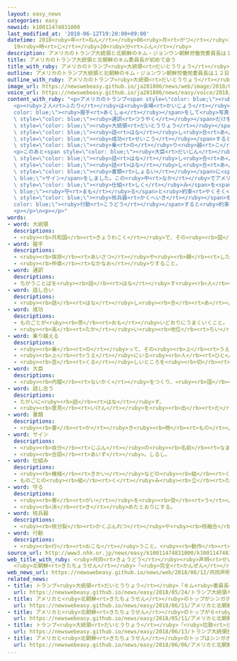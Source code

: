 ```yaml
---
layout: easy_news
categories: easy
newsid: k10011474831000
last_modified_at: '2018-06-12T19:20:00+09:00'
datetime: 2018<ruby>年<rt>ねん</rt></ruby>06<ruby>月<rt>がつ</rt></ruby>12<ruby>日<rt>にち</rt></ruby>
  19<ruby>時<rt>じ</rt></ruby>20<ruby>分<rt>ふん</rt></ruby>
description: アメリカのトランプ大統領と北朝鮮のキム・ジョンウン朝鮮労働党委員長は１２日、シンガポールで初めて会って話をしました。
title: アメリカのトランプ大統領と北朝鮮のキム委員長が初めて会う
title_with_ruby: アメリカのトランプ<ruby>大統領<rt>だいとうりょう</rt></ruby>と<ruby>北朝鮮<rt>きたちょうせん</rt></ruby>のキム<ruby>委員長<rt>いいんちょう</rt></ruby>が<ruby>初<rt>はじ</rt></ruby>めて<ruby>会<rt>あ</rt></ruby>う
outline: アメリカのトランプ大統領と北朝鮮のキム・ジョンウン朝鮮労働党委員長は１２日、シンガポールで初めて会って話をしました。
outline_with_ruby: アメリカのトランプ<ruby>大統領<rt>だいとうりょう</rt></ruby>と<ruby>北朝鮮<rt>きたちょうせん</rt></ruby>のキム・ジョンウン<ruby>朝鮮<rt>ちょうせん</rt></ruby><ruby>労働党<rt>ろうどうとう</rt></ruby><ruby>委員長<rt>いいんちょう</rt></ruby>は１２<ruby>日<rt>にち</rt></ruby>、シンガポールで<ruby>初<rt>はじ</rt></ruby>めて<ruby>会<rt>あ</rt></ruby>って<ruby>話<rt>はなし</rt></ruby>をしました。
image_url: https://newswebeasy.github.io/ja201806/news/web/image/2018/06/12/K10011474831_1806121713_1806121717_01_02.jpg
voice_url: https://newswebeasy.github.io/ja201806/news/easy/voice/2018/06/12/k10011474831000.mp4
content_with_ruby: "<p>アメリカのトランプ<span style=\"color: blue;\"><ruby>大統領<rt>だいとうりょう</rt></ruby></span>と<ruby>北朝鮮<rt>きたちょうせん</rt></ruby>のキム・ジョンウン<ruby>朝鮮<rt>ちょうせん</rt></ruby><ruby>労働党<rt>ろうどうとう</rt></ruby><ruby>委員長<rt>いいんちょう</rt></ruby>は１２<ruby>日<rt>にち</rt></ruby>、シンガポールで<ruby>初<rt>はじ</rt></ruby>めて<ruby>会<rt>あ</rt></ruby>って<ruby>話<rt>はなし</rt></ruby>をしました。</p>\n\
  <p><ruby>２人<rt>ふたり</rt></ruby>は<ruby>会場<rt>かいじょう</rt></ruby>のホテルで<span style=\"\
  color: blue;\"><ruby>握手<rt>あくしゅ</rt></ruby></span>をして<ruby>写真<rt>しゃしん</rt></ruby>を<ruby>撮<rt>と</rt></ruby>ってから、<span\
  \ style=\"color: blue;\"><ruby>通訳<rt>つうやく</rt></ruby></span>だけを<ruby>入<rt>い</rt></ruby>れて４０<ruby>分<rt>ぷん</rt></ruby>ぐらい<ruby>話<rt>はなし</rt></ruby>をしました。トランプ<span\
  \ style=\"color: blue;\"><ruby>大統領<rt>だいとうりょう</rt></ruby></span>は<ruby>最初<rt>さいしょ</rt></ruby>に、「<span\
  \ style=\"color: blue;\"><ruby>話<rt>はな</rt></ruby>し<ruby>合<rt>あ</rt></ruby>い</span>は<span\
  \ style=\"color: blue;\"><ruby>成功<rt>せいこう</rt></ruby></span>すると<ruby>思<rt>おも</rt></ruby>います。<ruby>私<rt>わたし</rt></ruby>たちはすばらしい<ruby>関係<rt>かんけい</rt></ruby>になります」と<ruby>言<rt>い</rt></ruby>いました。キム<ruby>委員長<rt>いいんちょう</rt></ruby>は「ここまで<ruby>来<rt>く</rt></ruby>るのは<ruby>簡単<rt>かんたん</rt></ruby>なことではありませんでしたが、いろいろなことを<span\
  \ style=\"color: blue;\"><ruby>乗<rt>の</rt></ruby>り<ruby>越<rt>こ</rt></ruby>え</span>てこの<ruby>場所<rt>ばしょ</rt></ruby>まで<ruby>来<rt>き</rt></ruby>ました」と<ruby>言<rt>い</rt></ruby>いました。</p>\n\
  <p>このあと<span style=\"color: blue;\"><ruby>大臣<rt>だいじん</rt></ruby></span>なども<ruby>入<rt>はい</rt></ruby>って<span\
  \ style=\"color: blue;\"><ruby>話<rt>はな</rt></ruby>し<ruby>合<rt>あ</rt></ruby>い</span>ました。そして、<ruby>２人<rt>ふたり</rt></ruby>は<span\
  \ style=\"color: blue;\"><ruby>話<rt>はな</rt></ruby>し<ruby>合<rt>あ</rt></ruby>い</span>で<ruby>決<rt>き</rt></ruby>めたことを<ruby>書<rt>か</rt></ruby>いた<span\
  \ style=\"color: blue;\"><ruby>書類<rt>しょるい</rt></ruby></span>に<span style=\"color:\
  \ blue;\">サイン</span>をしました。この<ruby>中<rt>なか</rt></ruby>でアメリカは、<ruby>今<rt>いま</rt></ruby>の<ruby>北朝鮮<rt>きたちょうせん</rt></ruby>の<ruby>政治<rt>せいじ</rt></ruby>と<ruby>社会<rt>しゃかい</rt></ruby>の<span\
  \ style=\"color: blue;\"><ruby>仕組<rt>しく</rt></ruby>み</span>を<span style=\"color:\
  \ blue;\"><ruby>守<rt>まも</rt></ruby>る</span>と<ruby>約束<rt>やくそく</rt></ruby>しました。<ruby>北朝鮮<rt>きたちょうせん</rt></ruby>は、<ruby>朝鮮半島<rt>ちょうせんはんとう</rt></ruby>から<span\
  \ style=\"color: blue;\"><ruby>核兵器<rt>かくへいき</rt></ruby></span>をなくすために<span style=\"\
  color: blue;\"><ruby>行動<rt>こうどう</rt></ruby></span>すると<ruby>約束<rt>やくそく</rt></ruby>しました。</p>\n\
  <p></p>\n<p></p>"
words:
- word: 大統領
  descriptions:
  - <ruby><rb>共和国</rb><rt>きょうわこく</rt></ruby>で、その<ruby><rb>国</rb><rt>くに</rt></ruby>を<ruby><rb>代表</rb><rt>だいひょう</rt></ruby>する<ruby><rb>人</rb><rt>ひと</rt></ruby>。
- word: 握手
  descriptions:
  - <ruby><rb>挨拶</rb><rt>あいさつ</rt></ruby>や<ruby><rb>親</rb><rt>した</rt></ruby>しみ、<ruby><rb>喜</rb><rt>よろこ</rt></ruby>びを<ruby><rb>示</rb><rt>しめ</rt></ruby>すために<ruby><rb>手</rb><rt>て</rt></ruby>をにぎり<ruby><rb>合</rb><rt>あ</rt></ruby>うこと。
  - <ruby><rb>仲直</rb><rt>なかなお</rt></ruby>りすること。
- word: 通訳
  descriptions:
  - ちがうことばを<ruby><rb>話</rb><rt>はな</rt></ruby>す<ruby><rb>人</rb><rt>ひと</rt></ruby>の<ruby><rb>間</rb><rt>あいだ</rt></ruby>に<ruby><rb>立</rb><rt>た</rt></ruby>って、<ruby><rb>両方</rb><rt>りょうほう</rt></ruby>のことばを<ruby><rb>翻訳</rb><rt>ほんやく</rt></ruby>して<ruby><rb>伝</rb><rt>つた</rt></ruby>えること。また、その<ruby><rb>人</rb><rt>ひと</rt></ruby>。
- word: 話し合い
  descriptions:
  - <ruby><rb>話</rb><rt>はな</rt></ruby>し<ruby><rb>合</rb><rt>あ</rt></ruby>うこと。<ruby><rb>相談</rb><rt>そうだん</rt></ruby>。
- word: 成功
  descriptions:
  - ものごとが<ruby><rb>思</rb><rt>おも</rt></ruby>いどおりにうまくいくこと。
  - <ruby><rb>高</rb><rt>たか</rt></ruby>い<ruby><rb>地位</rb><rt>ちい</rt></ruby>や<ruby><rb>財産</rb><rt>ざいさん</rt></ruby>を<ruby><rb>得</rb><rt>え</rt></ruby>ること。
- word: 乗り越える
  descriptions:
  - <ruby><rb>乗</rb><rt>の</rt></ruby>って、その<ruby><rb>上</rb><rt>うえ</rt></ruby>をこえる。
  - <ruby><rb>上</rb><rt>うえ</rt></ruby>にいる<ruby><rb>人</rb><rt>ひと</rt></ruby>を<ruby><rb>追</rb><rt>お</rt></ruby>いこす。
  - <ruby><rb>苦</rb><rt>くる</rt></ruby>しいところを<ruby><rb>切</rb><rt>き</rt></ruby>りぬける。<ruby><rb>乗</rb><rt>の</rt></ruby>りきる。
- word: 大臣
  descriptions:
  - <ruby><rb>内閣</rb><rt>ないかく</rt></ruby>をつくり、<ruby><rb>国</rb><rt>くに</rt></ruby>の<ruby><rb>政治</rb><rt>せいじ</rt></ruby>で、もっとも<ruby><rb>責任</rb><rt>せきにん</rt></ruby>のある<ruby><rb>人</rb><rt>ひと</rt></ruby>。<ruby><rb>総理大臣</rb><rt>そうりだいじん</rt></ruby>と<ruby><rb>国務大臣</rb><rt>こくむだいじん</rt></ruby>とがある。
- word: 話し合う
  descriptions:
  - たがいに<ruby><rb>話</rb><rt>はな</rt></ruby>す。
  - <ruby><rb>意見</rb><rt>いけん</rt></ruby>を<ruby><rb>出</rb><rt>だ</rt></ruby>し<ruby><rb>合</rb><rt>あ</rt></ruby>う。
- word: 書類
  descriptions:
  - <ruby><rb>書</rb><rt>か</rt></ruby>き<ruby><rb>物</rb><rt>もの</rt></ruby>。<ruby><rb>書</rb><rt>か</rt></ruby>きつけ。<ruby><rb>文書</rb><rt>ぶんしょ</rt></ruby>。
- word: サイン
  descriptions:
  - <ruby><rb>自分</rb><rt>じぶん</rt></ruby>の<ruby><rb>名前</rb><rt>なまえ</rt></ruby>を<ruby><rb>書</rb><rt>か</rt></ruby>くこと。<ruby><rb>署名</rb><rt>しょめい</rt></ruby>。
  - <ruby><rb>合図</rb><rt>あいず</rt></ruby>。しるし。
- word: 仕組み
  descriptions:
  - <ruby><rb>機械</rb><rt>きかい</rt></ruby>などの<ruby><rb>組</rb><rt>く</rt></ruby>み<ruby><rb>立</rb><rt>た</rt></ruby>て。
  - ものごとの<ruby><rb>組</rb><rt>く</rt></ruby>み<ruby><rb>立</rb><rt>た</rt></ruby>て。
- word: 守る
  descriptions:
  - <ruby><rb>害</rb><rt>がい</rt></ruby>を<ruby><rb>受</rb><rt>う</rt></ruby>けないように、<ruby><rb>防</rb><rt>ふせ</rt></ruby>ぐ。
  - <ruby><rb>決</rb><rt>き</rt></ruby>めたとおりにする。
- word: 核兵器
  descriptions:
  - <ruby><rb>核分裂</rb><rt>かくぶんれつ</rt></ruby>や<ruby><rb>核融合</rb><rt>かくゆうごう</rt></ruby>によって<ruby><rb>出</rb><rt>で</rt></ruby>るエネルギーを<ruby><rb>利用</rb><rt>りよう</rt></ruby>した<ruby><rb>兵器</rb><rt>へいき</rt></ruby>。<ruby><rb>原子爆弾</rb><rt>げんしばくだん</rt></ruby>や、<ruby><rb>水素爆弾</rb><rt>すいそばくだん</rt></ruby>など。
- word: 行動
  descriptions:
  - <ruby><rb>行</rb><rt>おこな</rt></ruby>うこと。<ruby><rb>動作</rb><rt>どうさ</rt></ruby>。
source_url: http://www3.nhk.or.jp/news/easy/k10011474831000/k10011474831000.html
web_title_with_ruby: <ruby>共同<rt>きょうどう</rt></ruby><ruby>声明<rt>せいめい</rt></ruby> <ruby>アメリカ<rt>あめりか</rt></ruby>「<ruby>体制<rt>たいせい</rt></ruby><ruby>保証<rt>ほしょう</rt></ruby>」
  <ruby>北朝鮮<rt>きたちょうせん</rt></ruby>「<ruby>完全<rt>かんぜん</rt></ruby>な<ruby>非核化<rt>ひかくか</rt></ruby>」
web_news_url: https://newswebeasy.github.io/news/web/2018/06/12/共同声明-アメリカ体制保証-北朝鮮完全な非核化
related_news:
- title: トランプ<ruby>大統領<rt>だいとうりょう</rt></ruby>「キム<ruby>委員長<rt>いいんちょう</rt></ruby>と<ruby>会<rt>あ</rt></ruby>うかどうか<ruby>来週<rt>らいしゅう</rt></ruby>わかる」
  url: https://newswebeasy.github.io/news/easy/2018/05/24/トランプ大統領キム委員長と会うかどうか来週わかる
- title: アメリカと<ruby>北朝鮮<rt>きたちょうせん</rt></ruby>のトップがシンガポールに<ruby>着<rt>つ</rt></ruby>く
  url: https://newswebeasy.github.io/news/easy/2018/06/11/アメリカと北朝鮮のトップがシンガポールに着く
- title: アメリカと<ruby>北朝鮮<rt>きたちょうせん</rt></ruby>のトップが６<ruby>月<rt>がつ</rt></ruby>１２<ruby>日<rt>にち</rt></ruby>にシンガポールで<ruby>会<rt>あ</rt></ruby>う
  url: https://newswebeasy.github.io/news/easy/2018/05/11/アメリカと北朝鮮のトップが6月12日にシンガポールで会う
- title: トランプ<ruby>大統領<rt>だいとうりょう</rt></ruby>「<ruby>拉致<rt>らち</rt></ruby>の<ruby>問題<rt>もんだい</rt></ruby>についてキム<ruby>委員長<rt>いいんちょう</rt></ruby>に<ruby>話<rt>はな</rt></ruby>した」
  url: https://newswebeasy.github.io/news/easy/2018/06/13/トランプ大統領拉致の問題についてキム委員長に話した
- title: アメリカと<ruby>北朝鮮<rt>きたちょうせん</rt></ruby>のトップはシンガポールの<ruby>島<rt>しま</rt></ruby>で<ruby>会<rt>あ</rt></ruby>う
  url: https://newswebeasy.github.io/news/easy/2018/06/06/アメリカと北朝鮮のトップはシンガポールの島で会う
...
```


